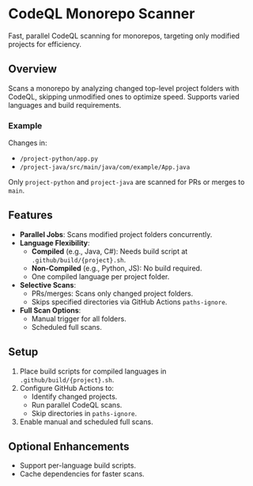 # CodeQL Monorepo Scanner

Fast, parallel CodeQL scanning for monorepos, targeting only modified projects for efficiency.

## Overview

Scans a monorepo by analyzing changed top-level project folders with CodeQL, skipping unmodified ones to optimize speed. Supports varied languages and build requirements.

### Example
Changes in:
- `/project-python/app.py`
- `/project-java/src/main/java/com/example/App.java`

Only `project-python` and `project-java` are scanned for PRs or merges to `main`.

## Features
- **Parallel Jobs**: Scans modified project folders concurrently.
- **Language Flexibility**:
  - **Compiled** (e.g., Java, C#): Needs build script at `.github/build/{project}.sh`.
  - **Non-Compiled** (e.g., Python, JS): No build required.
  - One compiled language per project folder.
- **Selective Scans**:
  - PRs/merges: Scans only changed project folders.
  - Skips specified directories via GitHub Actions `paths-ignore`.
- **Full Scan Options**:
  - Manual trigger for all folders.
  - Scheduled full scans.
  
## Setup
1. Place build scripts for compiled languages in `.github/build/{project}.sh`.
2. Configure GitHub Actions to:
   - Identify changed projects.
   - Run parallel CodeQL scans.
   - Skip directories in `paths-ignore`.
3. Enable manual and scheduled full scans.

## Optional Enhancements
- Support per-language build scripts.
- Cache dependencies for faster scans.